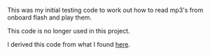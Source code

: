 This was my initial testing code to work out how to read mp3's from onboard flash and play them. 

This code is no longer used in this project. 

I derived this code from what I found [here](https://github.com/atomic14/esp32-play-mp3-demo).